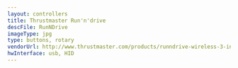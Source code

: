 ```yaml
---
layout: controllers
title: Thrustmaster Run'n'drive
descFile: RunNDrive
imageType: jpg
type: buttons, rotary
vendorUrl: http://www.thrustmaster.com/products/runndrive-wireless-3-in1-rumble-force
hwInterface: usb, HID
---
```

